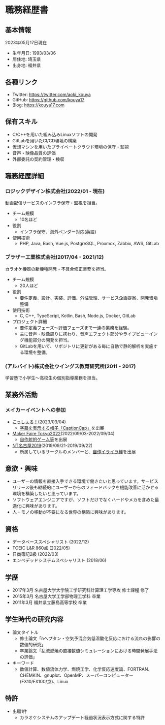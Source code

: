 # 職務経歴書

## 基本情報

2023年05月17日現在

- 生年月日: 1993/03/06
- 居住地: 埼玉県
- 出身地: 福井県

## 各種リンク

- Twitter: https://twitter.com/aoki_kouya
- GitHub: https://github.com/kouya17
- Blog: https://kouya17.com

## 保有スキル

- C/C++を用いた組み込みLinuxソフトの開発
- GitLabを用いたCI/CD環境の構築
- 仮想マシンを用いたプライベートクラウド環境の保守・監視
- 音声・映像品質の評価
- 外部委託の契約管理・検収

## 職務経歴詳細

### ロジックデザイン株式会社(2022/01 - 現在)

動画配信サービスのインフラ保守・監視を担当。

- チーム規模
  - 10名ほど
- 役割
  - インフラ保守、海外ベンダー対応(英語)
- 使用技術
  - PHP, Java, Bash, Vue.js, PostgreSQL, Proxmox, Zabbix, AWS, GitLab

### ブラザー工業株式会社(2017/04 - 2021/12)

カラオケ機器の新機種開発・不具合修正業務を担当。

- チーム規模
  - 20人ほど
- 役割
  - 要件定義、設計、実装、評価、外注管理、サービス企画提案、開発環境整備
- 使用技術
  - C, C++, TypeScript, Kotlin, Bash, Node.js, Docker, GitLab
- プロジェクト詳細
  - 要件定義フェーズ～評価フェーズまで一連の業務を経験。
  - 主に音声・映像周りに携わり、音声エフェクト部分やライブビューイング機能部分の開発を担当。
  - GitLabを用いて、リポジトリに更新がある毎に自動で静的解析を実施する環境を整備。

### (アルバイト)株式会社ウイングス教育研究所(2011 - 2017)

学習塾で小学生～高校生の個別指導業務を担当。

## 業務外活動

### メイカーイベントへの参加

- [こっしぇる！](https://coshel.org/)(2023/03/04)
  - [字幕を表示する帽子「CaptionCap」](https://coshel.org/2023/03/01/post-289/)を出展
- [Maker Faire Tokyo2022](https://makezine.jp/event/mft2022/)(2022/09/03-2022/09/04)
  - [自作射的ゲーム等](https://makezine.jp/event/makers-mft2022/m0007/)を出展
- [NT名古屋2019](https://wiki.nicotech.jp/nico_tech/index.php?NT%E5%90%8D%E5%8F%A4%E5%B1%8B2019)(2019/09/21-2019/09/22)
  - 所属しているサークルのメンバーと、[自作イライラ棒](https://makezine.jp/event/makers-mfk2020/m0091/)を出展

## 意欲・興味

- ユーザーの情報を直接入手できる環境で働きたいと思っています。サービスリリース後も継続的にユーザーからのフィードバックを機能改善に活かせる環境を構築したいと思っています。
- ソフトウェアエンジニアですが、ソフトだけでなくハードやメカを含めた最適化に興味があります。
- 人・モノの移動が不要になる世界の構築に興味があります。

## 資格

- データベーススペシャリスト (2022/12)
- TOEIC L&R 860点 (2022/05)
- 日商簿記2級 (2022/03)
- エンベデッドシステムスペシャリスト (2018/06)

## 学歴

- 2017年3月 名古屋大学大学院工学研究科計算理工学専攻 修士課程 修了
- 2015年3月 名古屋大学工学部物理工学科 卒業
- 2011年3月 福井県立藤島高等学校 卒業

## 学生時代の研究内容

- 論文タイトル
  - 修士論文「nヘプタン・空気予混合気低温酸化反応における流れの影響の数値的研究」
  - 卒業論文「乱流燃焼の直接数値シミュレーションにおける時間発展手法の評価」 
- キーワード
  - 数値計算、数値流体力学、燃焼工学、化学反応速度論、FORTRAN、CHEMKIN、gnuplot、OpenMP、スーパーコンピューター(FX10/FX100/京)、Linux

## 特許

- 出願1件
  - カラオケシステムのアップデート経過状況表示方式に関する特許